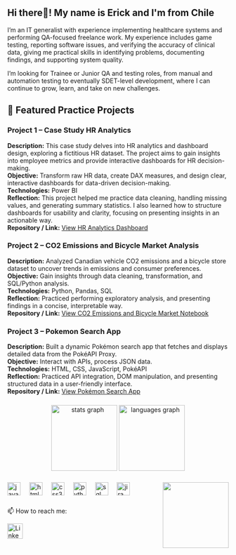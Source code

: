 <!--
**Nostrand/Nostrand** is a ✨ _special_ ✨ repository because its `README.md` (this file) appears on your GitHub profile.

Saved for later:

- 🔭 I’m currently working on ...
- 🌱 I’m currently learning ...
- 👯 I’m looking to collaborate on ...
- 🤔 I’m looking for help with ...
- 💬 Ask me about ...
- 📫 How to reach me: ...
- ⚡ Fun fact: ...
-->
<h2 align="left">Hi there👋! My name is Erick and I'm from Chile</h2>

I’m an IT generalist with experience implementing healthcare systems and performing QA-focused freelance work. My experience includes game testing, reporting software issues, and verifying the accuracy of clinical data, giving me practical skills in identifying problems, documenting findings, and supporting system quality.

I’m looking for Trainee or Junior QA and testing roles, from manual and automation testing to eventually SDET-level development, where I can continue to grow, learn, and take on new challenges.

## 🧩 Featured Practice Projects

### Project 1 – Case Study HR Analytics
**Description:** This case study delves into HR analytics and dashboard design, exploring a fictitious HR dataset. The project aims to gain insights into employee metrics and provide interactive dashboards for HR decision-making.  
**Objective:** Transform raw HR data, create DAX measures, and design clear, interactive dashboards for data-driven decision-making.  
**Technologies:** Power BI  
**Reflection:** This project helped me practice data cleaning, handling missing values, and generating summary statistics. I also learned how to structure dashboards for usability and clarity, focusing on presenting insights in an actionable way.  
**Repository / Link:** [View HR Analytics Dashboard](https://github.com/Nostrand/data-analysis-projects/blob/main/case-study-hr-analytics-in-power-bi/case-study-hr-analytics.md)

### Project 2 – CO2 Emissions and Bicycle Market Analysis
**Description:** Analyzed Canadian vehicle CO2 emissions and a bicycle store dataset to uncover trends in emissions and consumer preferences.
**Objective:** Gain insights through data cleaning, transformation, and SQL/Python analysis.  
**Technologies:** Python, Pandas, SQL  
**Reflection:** Practiced performing exploratory analysis, and presenting findings in a concise, interpretable way.  
**Repository / Link:** [View CO2 Emissions and Bicycle Market Notebook](https://github.com/Nostrand/data-analysis-projects/blob/main/co2-emissions-and-bicycle-market-analysis/co2-emissions-and-bicycle-market-analysis.ipynb)

### Project 3 – Pokemon Search App
**Description:** Built a dynamic Pokémon search app that fetches and displays detailed data from the PokéAPI Proxy.  
**Objective:** Interact with APIs, process JSON data.   
**Technologies:** HTML, CSS, JavaScript, PokéAPI  
**Reflection:** Practiced API integration, DOM manipulation, and presenting structured data in a user-friendly interface.  
**Repository / Link:**  [View Pokémon Search App](https://nostrand.github.io/javascript-algorithms-data-structures-fcc/project-poke-search/index.html)

###

<div align="center">
  <img src="https://github-readme-stats.vercel.app/api?username=nostrand&hide_title=false&hide_rank=false&show_icons=true&include_all_commits=true&count_private=true&disable_animations=false&theme=neon&locale=en&hide_border=false" height="150" alt="stats graph"  />
  <img src="https://github-readme-stats.vercel.app/api/top-langs?username=nostrand&locale=en&hide_title=false&layout=compact&card_width=320&langs_count=6&theme=neon&hide_border=false" height="150" alt="languages graph"  />
</div>

###

<img align="right" height="150" src="https://media.giphy.com/media/v1.Y2lkPTc5MGI3NjExZ2RqMnZqNDNhNjhyNmp2a2xodWhyZW5kMXZvb3RjcmYxZjA4Nm1vZyZlcD12MV9naWZzX3NlYXJjaCZjdD1n/NytMLKyiaIh6VH9SPm/giphy.gif"  />

###

<div align="left">
  <img src="https://cdn.jsdelivr.net/gh/devicons/devicon/icons/javascript/javascript-original.svg" height="30" alt="javascript logo"  />
  <img width="12" />
  <img src="https://cdn.jsdelivr.net/gh/devicons/devicon/icons/html5/html5-original.svg" height="30" alt="html5 logo"  />
  <img width="12" />
  <img src="https://cdn.jsdelivr.net/gh/devicons/devicon/icons/css3/css3-original.svg" height="30" alt="css3 logo"  />
  <img width="12" />
  <img src="https://cdn.jsdelivr.net/gh/devicons/devicon/icons/python/python-original.svg" height="30" alt="python logo"  />
  <img width="12" />
  <img src="https://cdn.jsdelivr.net/gh/devicons/devicon/icons/postgresql/postgresql-original.svg" height="30" alt="sql logo"  />
  <img width="12" />
  <img src="https://cdn.jsdelivr.net/gh/devicons/devicon/icons/jira/jira-original.svg" height="30" alt="jira logo"  />
  <img width="12" />
</div>

###

📫 How to reach me:
<div align="left">
  <a href="https://www.linkedin.com/in/erickcalabranos%C3%A1ez/?locale=en_US">
    <img src="https://img.shields.io/static/v1?message=LinkedIn&logo=linkedin&label=&color=0077B5&logoColor=white&labelColor=&style=for-the-badge" height="35" alt="LinkedIn Badge"/>
  </a>
</div>

###

<br clear="both">

<!-- <img src="https://raw.githubusercontent.com/nostrand/nostrand/output/snake.svg" alt="Snake animation" /> for future commit-->

###

